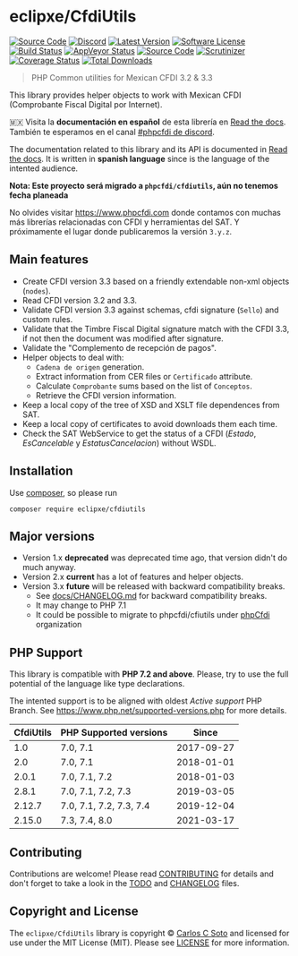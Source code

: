 # eclipxe/CfdiUtils

[![Source Code][badge-source]][source]
[![Discord][badge-discord]][discord]
[![Latest Version][badge-release]][release]
[![Software License][badge-license]][license]
[![Build Status][badge-build]][build]
[![AppVeyor Status][badge-appveyor]][appveyor]
[![Source Code][badge-documentation]][documentation]
[![Scrutinizer][badge-quality]][quality]
[![Coverage Status][badge-coverage]][coverage]
[![Total Downloads][badge-downloads]][downloads]

> PHP Common utilities for Mexican CFDI 3.2 & 3.3

This library provides helper objects to work with Mexican CFDI (Comprobante Fiscal Digital por Internet).

:mexico: Visita la **documentación en español** de esta librería en [Read the docs][documentation].
También te esperamos en el canal [#phpcfdi de discord](https://discord.gg/aFGYXvX).

The documentation related to this library and its API is documented in [Read the docs][documentation].
It is written in **spanish language** since is the language of the intented audience.

**Nota: Este proyecto será migrado a `phpcfdi/cfdiutils`, aún no tenemos fecha planeada**

No olvides visitar <https://www.phpcfdi.com> donde contamos con muchas más librerías relacionadas con
CFDI y herramientas del SAT. Y próximamente el lugar donde publicaremos la versión `3.y.z`.

## Main features

- Create CFDI version 3.3 based on a friendly extendable non-xml objects (`nodes`).
- Read CFDI version 3.2 and 3.3.
- Validate CFDI version 3.3 against schemas, cfdi signature (`Sello`) and custom rules.
- Validate that the Timbre Fiscal Digital signature match with the CFDI 3.3,
  if not then the document was modified after signature.
- Validate the "Complemento de recepción de pagos".
- Helper objects to deal with:
    - `Cadena de origen` generation.
    - Extract information from CER files or `Certificado` attribute.
    - Calculate `Comprobante` sums based on the list of `Conceptos`.
    - Retrieve the CFDI version information.
- Keep a local copy of the tree of XSD and XSLT file dependences from SAT.
- Keep a local copy of certificates to avoid downloads them each time.
- Check the SAT WebService to get the status of a CFDI (*Estado*, *EsCancelable* y *EstatusCancelacion*) without WSDL.


## Installation

Use [composer](https://getcomposer.org/), so please run

```shell
composer require eclipxe/cfdiutils
```


## Major versions

- Version 1.x **deprecated** was deprecated time ago, that version didn't do much anyway.
- Version 2.x **current** has a lot of features and helper objects.
- Version 3.x **future** will be released with backward compatibility breaks.
    - See [docs/CHANGELOG.md](docs/CHANGELOG.md) for backward compatibility breaks.
    - It may change to PHP 7.1
    - It could be possible to migrate to phpcfdi/cfiutils under [phpCfdi][] organization


## PHP Support

This library is compatible with **PHP 7.2 and above**.
Please, try to use the full potential of the language like type declarations.

The intented support is to be aligned with oldest *Active support* PHP Branch.
See <https://www.php.net/supported-versions.php> for more details.

| CfdiUtils | PHP Supported versions   | Since      |
| --------- | ------------------------ | ---------- |
| 1.0       | 7.0, 7.1                 | 2017-09-27 |
| 2.0       | 7.0, 7.1                 | 2018-01-01 |
| 2.0.1     | 7.0, 7.1, 7.2            | 2018-01-03 |
| 2.8.1     | 7.0, 7.1, 7.2, 7.3       | 2019-03-05 |
| 2.12.7    | 7.0, 7.1, 7.2, 7.3, 7.4  | 2019-12-04 |
| 2.15.0    | 7.3, 7.4, 8.0            | 2021-03-17 |

## Contributing

Contributions are welcome! Please read [CONTRIBUTING][] for details
and don't forget to take a look in the [TODO][] and [CHANGELOG][] files.


## Copyright and License

The `eclipxe/CfdiUtils` library is copyright © [Carlos C Soto](http://eclipxe.com.mx/)
and licensed for use under the MIT License (MIT). Please see [LICENSE][] for more information.


[contributing]: https://github.com/eclipxe13/CfdiUtils/blob/master/CONTRIBUTING.md
[changelog]: https://github.com/eclipxe13/CfdiUtils/blob/master/docs/CHANGELOG.md
[todo]: https://github.com/eclipxe13/CfdiUtils/blob/master/docs/TODO.md
[phpcfdi]: https://github.com/phpCfdi

[source]: https://github.com/eclipxe13/CfdiUtils
[documentation]: https://cfdiutils.readthedocs.io/
[discord]: https://discord.gg/aFGYXvX
[release]: https://github.com/eclipxe13/CfdiUtils/releases
[license]: https://github.com/eclipxe13/CfdiUtils/blob/master/LICENSE
[build]: https://travis-ci.com/eclipxe13/CfdiUtils?branch=master
[appveyor]: https://ci.appveyor.com/project/eclipxe13/cfdiutils/branch/master
[quality]: https://scrutinizer-ci.com/g/eclipxe13/CfdiUtils/?branch=master
[coverage]: https://scrutinizer-ci.com/g/eclipxe13/CfdiUtils/code-structure/master/code-coverage/src/CfdiUtils/
[downloads]: https://packagist.org/packages/eclipxe/CfdiUtils

[badge-source]: https://img.shields.io/badge/source-eclipxe13/CfdiUtils-blue?logo=github&style=flat-square
[badge-documentation]: https://img.shields.io/readthedocs/cfdiutils/stable?logo=read-the-docs&style=flat-square
[badge-discord]: https://img.shields.io/discord/459860554090283019?logo=discord&style=flat-square
[badge-release]: https://img.shields.io/github/release/eclipxe13/CfdiUtils?logo=git&style=flat-square
[badge-license]: https://img.shields.io/github/license/eclipxe13/CfdiUtils?logo=open-source-initiative&style=flat-square
[badge-build]: https://img.shields.io/travis/com/eclipxe13/CfdiUtils/master?logo=travis&style=flat-square
[badge-appveyor]: https://img.shields.io/appveyor/ci/eclipxe13/cfdiutils/master?logo=appveyor&style=flat-square
[badge-quality]: https://img.shields.io/scrutinizer/g/eclipxe13/CfdiUtils/master?logo=scrutinizer-ci&style=flat-square
[badge-coverage]: https://img.shields.io/scrutinizer/coverage/g/eclipxe13/CfdiUtils/master?logo=scrutinizer-ci&style=flat-square
[badge-downloads]: https://img.shields.io/packagist/dt/eclipxe/CfdiUtils?logo=composer&style=flat-square

